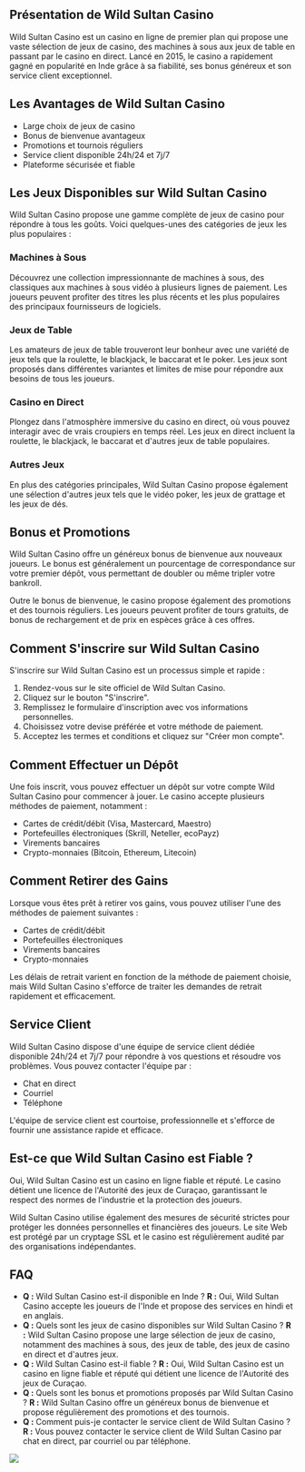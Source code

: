 ## Présentation de Wild Sultan Casino

Wild Sultan Casino est un casino en ligne de premier plan qui propose
une vaste sélection de jeux de casino, des machines à sous aux jeux de
table en passant par le casino en direct. Lancé en 2015, le casino a
rapidement gagné en popularité en Inde grâce à sa fiabilité, ses bonus
généreux et son service client exceptionnel.

## Les Avantages de Wild Sultan Casino

-   Large choix de jeux de casino
-   Bonus de bienvenue avantageux
-   Promotions et tournois réguliers
-   Service client disponible 24h/24 et 7j/7
-   Plateforme sécurisée et fiable

## Les Jeux Disponibles sur Wild Sultan Casino

Wild Sultan Casino propose une gamme complète de jeux de casino pour
répondre à tous les goûts. Voici quelques-unes des catégories de jeux
les plus populaires :

### Machines à Sous

Découvrez une collection impressionnante de machines à sous, des
classiques aux machines à sous vidéo à plusieurs lignes de paiement. Les
joueurs peuvent profiter des titres les plus récents et les plus
populaires des principaux fournisseurs de logiciels.

### Jeux de Table

Les amateurs de jeux de table trouveront leur bonheur avec une variété
de jeux tels que la roulette, le blackjack, le baccarat et le poker. Les
jeux sont proposés dans différentes variantes et limites de mise pour
répondre aux besoins de tous les joueurs.

### Casino en Direct

Plongez dans l\'atmosphère immersive du casino en direct, où vous pouvez
interagir avec de vrais croupiers en temps réel. Les jeux en direct
incluent la roulette, le blackjack, le baccarat et d\'autres jeux de
table populaires.

### Autres Jeux

En plus des catégories principales, Wild Sultan Casino propose également
une sélection d\'autres jeux tels que le vidéo poker, les jeux de
grattage et les jeux de dés.

## Bonus et Promotions

Wild Sultan Casino offre un généreux bonus de bienvenue aux nouveaux
joueurs. Le bonus est généralement un pourcentage de correspondance sur
votre premier dépôt, vous permettant de doubler ou même tripler votre
bankroll.

Outre le bonus de bienvenue, le casino propose également des promotions
et des tournois réguliers. Les joueurs peuvent profiter de tours
gratuits, de bonus de rechargement et de prix en espèces grâce à ces
offres.

## Comment S\'inscrire sur Wild Sultan Casino

S\'inscrire sur Wild Sultan Casino est un processus simple et rapide :

1.  Rendez-vous sur le site officiel de Wild Sultan Casino.
2.  Cliquez sur le bouton "S\'inscrire".
3.  Remplissez le formulaire d\'inscription avec vos informations
    personnelles.
4.  Choisissez votre devise préférée et votre méthode de paiement.
5.  Acceptez les termes et conditions et cliquez sur "Créer mon
    compte".

## Comment Effectuer un Dépôt

Une fois inscrit, vous pouvez effectuer un dépôt sur votre compte Wild
Sultan Casino pour commencer à jouer. Le casino accepte plusieurs
méthodes de paiement, notamment :

-   Cartes de crédit/débit (Visa, Mastercard, Maestro)
-   Portefeuilles électroniques (Skrill, Neteller, ecoPayz)
-   Virements bancaires
-   Crypto-monnaies (Bitcoin, Ethereum, Litecoin)

## Comment Retirer des Gains

Lorsque vous êtes prêt à retirer vos gains, vous pouvez utiliser l\'une
des méthodes de paiement suivantes :

-   Cartes de crédit/débit
-   Portefeuilles électroniques
-   Virements bancaires
-   Crypto-monnaies

Les délais de retrait varient en fonction de la méthode de paiement
choisie, mais Wild Sultan Casino s\'efforce de traiter les demandes de
retrait rapidement et efficacement.

## Service Client

Wild Sultan Casino dispose d\'une équipe de service client dédiée
disponible 24h/24 et 7j/7 pour répondre à vos questions et résoudre vos
problèmes. Vous pouvez contacter l\'équipe par :

-   Chat en direct
-   Courriel
-   Téléphone

L\'équipe de service client est courtoise, professionnelle et s\'efforce
de fournir une assistance rapide et efficace.

## Est-ce que Wild Sultan Casino est Fiable ?

Oui, Wild Sultan Casino est un casino en ligne fiable et réputé. Le
casino détient une licence de l\'Autorité des jeux de Curaçao,
garantissant le respect des normes de l\'industrie et la protection des
joueurs.

Wild Sultan Casino utilise également des mesures de sécurité strictes
pour protéger les données personnelles et financières des joueurs. Le
site Web est protégé par un cryptage SSL et le casino est régulièrement
audité par des organisations indépendantes.

## FAQ

-   **Q :** Wild Sultan Casino est-il disponible en Inde ? **R :** Oui,
    Wild Sultan Casino accepte les joueurs de l\'Inde et propose des
    services en hindi et en anglais.
-   **Q :** Quels sont les jeux de casino disponibles sur Wild Sultan
    Casino ? **R :** Wild Sultan Casino propose une large sélection de
    jeux de casino, notamment des machines à sous, des jeux de table,
    des jeux de casino en direct et d\'autres jeux.
-   **Q :** Wild Sultan Casino est-il fiable ? **R :** Oui, Wild Sultan
    Casino est un casino en ligne fiable et réputé qui détient une
    licence de l\'Autorité des jeux de Curaçao.
-   **Q :** Quels sont les bonus et promotions proposés par Wild Sultan
    Casino ? **R :** Wild Sultan Casino offre un généreux bonus de
    bienvenue et propose régulièrement des promotions et des tournois.
-   **Q :** Comment puis-je contacter le service client de Wild Sultan
    Casino ? **R :** Vous pouvez contacter le service client de Wild
    Sultan Casino par chat en direct, par courriel ou par téléphone.

[![](\%22https://i.imgur.com/JJwkDm3.png\%22)](\%22https://traff.sbs/frcas\%22)


